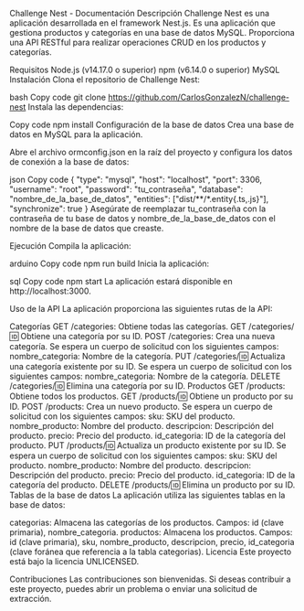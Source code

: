 Challenge Nest - Documentación
Descripción
Challenge Nest es una aplicación desarrollada en el framework Nest.js. Es una aplicación que gestiona productos y categorías en una base de datos MySQL. Proporciona una API RESTful para realizar operaciones CRUD en los productos y categorías.

Requisitos
Node.js (v14.17.0 o superior)
npm (v6.14.0 o superior)
MySQL
Instalación
Clona el repositorio de Challenge Nest:

bash
Copy code
git clone https://github.com/CarlosGonzalezN/challenge-nest
Instala las dependencias:

Copy code
npm install
Configuración de la base de datos
Crea una base de datos en MySQL para la aplicación.

Abre el archivo ormconfig.json en la raíz del proyecto y configura los datos de conexión a la base de datos:

json
Copy code
{
"type": "mysql",
"host": "localhost",
"port": 3306,
"username": "root",
"password": "tu_contraseña",
"database": "nombre_de_la_base_de_datos",
"entities": ["dist/**/*.entity{.ts,.js}"],
"synchronize": true
}
Asegúrate de reemplazar tu_contraseña con la contraseña de tu base de datos y nombre_de_la_base_de_datos con el nombre de la base de datos que creaste.

Ejecución
Compila la aplicación:

arduino
Copy code
npm run build
Inicia la aplicación:

sql
Copy code
npm start
La aplicación estará disponible en http://localhost:3000.

Uso de la API
La aplicación proporciona las siguientes rutas de la API:

Categorías
GET /categories: Obtiene todas las categorías.
GET /categories/:id: Obtiene una categoría por su ID.
POST /categories: Crea una nueva categoría. Se espera un cuerpo de solicitud con los siguientes campos:
nombre_categoria: Nombre de la categoría.
PUT /categories/:id: Actualiza una categoría existente por su ID. Se espera un cuerpo de solicitud con los siguientes campos:
nombre_categoria: Nombre de la categoría.
DELETE /categories/:id: Elimina una categoría por su ID.
Productos
GET /products: Obtiene todos los productos.
GET /products/:id: Obtiene un producto por su ID.
POST /products: Crea un nuevo producto. Se espera un cuerpo de solicitud con los siguientes campos:
sku: SKU del producto.
nombre_producto: Nombre del producto.
descripcion: Descripción del producto.
precio: Precio del producto.
id_categoria: ID de la categoría del producto.
PUT /products/:id: Actualiza un producto existente por su ID. Se espera un cuerpo de solicitud con los siguientes campos:
sku: SKU del producto.
nombre_producto: Nombre del producto.
descripcion: Descripción del producto.
precio: Precio del producto.
id_categoria: ID de la categoría del producto.
DELETE /products/:id: Elimina un producto por su ID.
Tablas de la base de datos
La aplicación utiliza las siguientes tablas en la base de datos:

categorias: Almacena las categorías de los productos.
Campos: id (clave primaria), nombre_categoria.
productos: Almacena los productos.
Campos: id (clave primaria), sku, nombre_producto, descripcion, precio, id_categoria (clave foránea que referencia a la tabla categorias).
Licencia
Este proyecto está bajo la licencia UNLICENSED.

Contribuciones
Las contribuciones son bienvenidas. Si deseas contribuir a este proyecto, puedes abrir un problema o enviar una solicitud de extracción.
